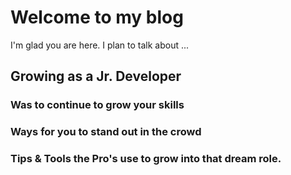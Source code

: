 # Welcome to my blog

I'm glad you are here. I plan to talk about ...

## Growing as a Jr. Developer

### Was to continue to grow your skills

### Ways for you to stand out in the crowd

### Tips & Tools the Pro's use to grow into that dream role.
